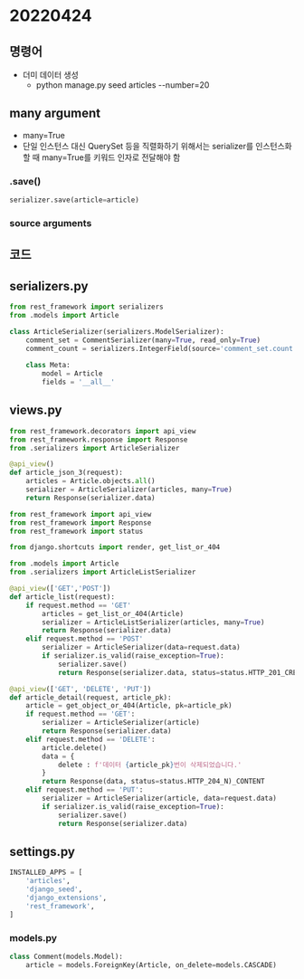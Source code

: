 # 20220424



## 명령어

* 더미 데이터 생성
  * python manage.py seed articles --number=20



## many argument

* many=True
* 단일 인스턴스 대신 QuerySet 등을 직렬화하기 위해서는 serializer를 인스턴스화 할 때 many=True를 키워드 인자로 전달해야 함



### .save()

```python
serializer.save(article=article)
```



### source arguments





## 코드



## serializers.py

```python
from rest_framework import serializers
from .models import Article

class ArticleSerializer(serializers.ModelSerializer):
    comment_set = CommentSerializer(many=True, read_only=True)
    comment_count = serializers.IntegerField(source='comment_set.count', read_only=True)
    
    class Meta:
        model = Article
        fields = '__all__'
```



## views.py

```python
from rest_framework.decorators import api_view
from rest_framework.response import Response
from .serializers import ArticleSerializer

@api_view()
def article_json_3(request):
    articles = Article.objects.all()
    serializer = ArticleSerializer(articles, many=True)
    return Response(serializer.data)

```



```python
from rest_framework import api_view
from rest_framework import Response
from rest_framework import status

from django.shortcuts import render, get_list_or_404

from .models import Article
from .serializers import ArticleListSerializer

@api_view(['GET','POST'])
def article_list(request):
    if request.method == 'GET'
        articles = get_list_or_404(Article)
        serializer = ArticleListSerializer(articles, many=True)
        return Response(serializer.data)
    elif request.method == 'POST'
    	serializer = ArticleSerializer(data=request.data)
        if serializer.is_valid(raise_exception=True):
            serializer.save()
            return Response(serializer.data, status=status.HTTP_201_CREATED)

@api_view(['GET', 'DELETE', 'PUT'])
def article_detail(request, article_pk):
    article = get_object_or_404(Article, pk=article_pk)
    if request.method == 'GET':
        serializer = ArticleSerializer(article)
        return Response(serializer.data)
    elif request.method == 'DELETE':
        article.delete()
        data = {
            delete : f'데이터 {article_pk}번이 삭제되었습니다.'
        }
        return Response(data, status=status.HTTP_204_N)_CONTENT
    elif request.method == 'PUT':
        serializer = ArticleSerializer(article, data=request.data)
        if serializer.is_valid(raise_exception=True):
            serializer.save()
            return Response(serializer.data)
```





## settings.py

```python
INSTALLED_APPS = [
    'articles',
    'django_seed',
    'django_extensions',
    'rest_framework',
]
```



### models.py

```python
class Comment(models.Model):
    article = models.ForeignKey(Article, on_delete=models.CASCADE)
```

